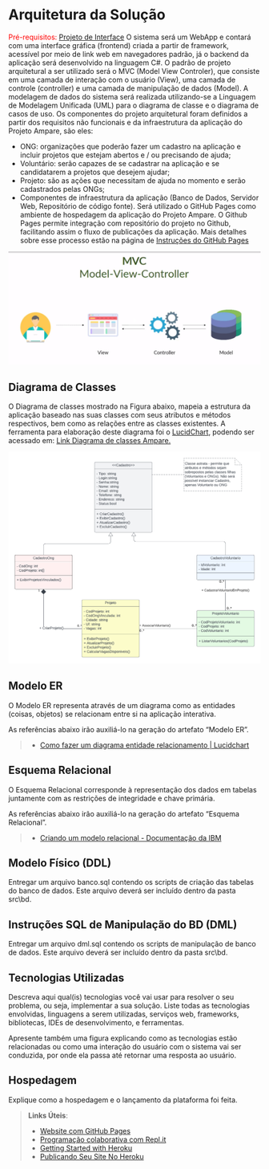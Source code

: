 # Arquitetura da Solução

<span style="color:red">Pré-requisitos: <a href="3-Projeto de Interface.md"> Projeto de Interface</a></span>
O sistema será um WebApp e contará com uma interface gráfica (frontend) criada a partir de framework, acessível por meio de link web em navegadores padrão, já o backend da aplicação será desenvolvido na linguagem C#.
O padrão de projeto arquitetural a ser utilizado será o MVC (Model View Controler), que consiste em uma camada de interação com o usuário (View), uma camada de controle (controller) e uma camada de manipulação de dados (Model).
A modelagem de dados do sistema será realizada utilizando-se a Linguagem de Modelagem Unificada (UML) para o diagrama de classe e o diagrama de casos de uso.
Os componentes do projeto arquitetural foram definidos a partir dos requisitos não funcionais e da infraestrutura da aplicação do Projeto Ampare, são eles:

- ONG: organizações que poderão fazer um cadastro na aplicação e incluir projetos que estejam abertos e / ou precisando de ajuda;
- Voluntário: serão capazes de se cadastrar na aplicação e se candidatarem a projetos que desejem ajudar;
- Projeto: são as ações que necessitam de ajuda no momento e serão cadastrados pelas ONGs;
- Componentes de infraestrutura da aplicação (Banco de Dados, Servidor Web, Repositório de código fonte).
  Será utilizado o GitHub Pages como ambiente de hospedagem da aplicação do Projeto Ampare. O Github Pages permite integração com repositório do projeto no Github, facilitando assim o fluxo de publicações da aplicação. Mais detalhes sobre esse processo estão na página de [Instruções do GitHub Pages](https://pages.github.com/)

![Arquitetura da Solução](/docs/img/mvc.png)

## Diagrama de Classes

O Diagrama de classes mostrado na Figura abaixo, mapeia a estrutura da aplicação baseado nas suas classes com seus atributos e métodos respectivos, bem como as relações entre as classes existentes. A ferramenta para elaboração deste diagrama foi o [LucidChart](https://www.lucidchart.com/pages/pt), podendo ser acessado em: [Link Diagrama de classes Ampare.](https://lucid.app/lucidchart/971486c1-1ee6-4143-b049-1456c293d444/edit?viewport_loc=-2001%2C-3299%2C3107%2C1478%2C0_0&invitationId=inv_39bea3de-29b8-435e-849f-bddcafe1e8a0)

![Diagrama de Classes](/docs/img/diagrama-de-classes-ampare.png)

## Modelo ER

O Modelo ER representa através de um diagrama como as entidades (coisas, objetos) se relacionam entre si na aplicação interativa.

As referências abaixo irão auxiliá-lo na geração do artefato “Modelo ER”.

> - [Como fazer um diagrama entidade relacionamento | Lucidchart](https://www.lucidchart.com/pages/pt/como-fazer-um-diagrama-entidade-relacionamento)

## Esquema Relacional

O Esquema Relacional corresponde à representação dos dados em tabelas juntamente com as restrições de integridade e chave primária.

As referências abaixo irão auxiliá-lo na geração do artefato “Esquema Relacional”.

> - [Criando um modelo relacional - Documentação da IBM](https://www.ibm.com/docs/pt-br/cognos-analytics/10.2.2?topic=designer-creating-relational-model)

## Modelo Físico (DDL)

Entregar um arquivo banco.sql contendo os scripts de criação das tabelas do banco de dados. Este arquivo deverá ser incluído dentro da pasta src\bd.

## Instruções SQL de Manipulação do BD (DML)

Entregar um arquivo dml.sql contendo os scripts de manipulação de banco de dados. Este arquivo deverá ser incluído dentro da pasta src\bd.

## Tecnologias Utilizadas

Descreva aqui qual(is) tecnologias você vai usar para resolver o seu problema, ou seja, implementar a sua solução. Liste todas as tecnologias envolvidas, linguagens a serem utilizadas, serviços web, frameworks, bibliotecas, IDEs de desenvolvimento, e ferramentas.

Apresente também uma figura explicando como as tecnologias estão relacionadas ou como uma interação do usuário com o sistema vai ser conduzida, por onde ela passa até retornar uma resposta ao usuário.

## Hospedagem

Explique como a hospedagem e o lançamento da plataforma foi feita.

> **Links Úteis**:
>
> - [Website com GitHub Pages](https://pages.github.com/)
> - [Programação colaborativa com Repl.it](https://repl.it/)
> - [Getting Started with Heroku](https://devcenter.heroku.com/start)
> - [Publicando Seu Site No Heroku](http://pythonclub.com.br/publicando-seu-hello-world-no-heroku.html)
